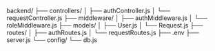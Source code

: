 backend/
├── controllers/
│   ├── authController.js
│   └── requestController.js
├── middleware/
│   ├── authMiddleware.js
│   └── roleMiddleware.js
├── models/
│   ├── User.js
│   └── Request.js
├── routes/
│   ├── authRoutes.js
│   └── requestRoutes.js
├── .env
├── server.js
└── config/
    └── db.js
